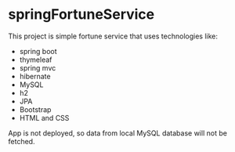 # springFortuneService

This project is simple fortune service that uses technologies like:
- spring boot
- thymeleaf
- spring mvc
- hibernate
- MySQL
- h2
- JPA
- Bootstrap
- HTML and CSS

App is not deployed, so data from local MySQL database will not be fetched.
